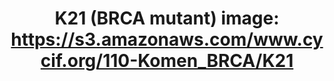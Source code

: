 ---
title: "K21 (BRCA mutant)
image: https://s3.amazonaws.com/www.cycif.org/110-Komen_BRCA/K21"
layout: minerva-1-5 
exhibit: config-110-Komen_BRCA/K21
---